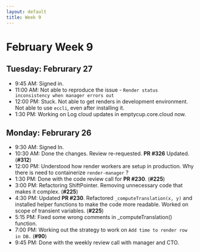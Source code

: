 ```yaml
---
layout: default
title: Week 9
---
```


# **February Week 9**
## **Tuesday: Februrary 27**
- 9:45  AM: Signed in.
- 11:00 AM: Not able to reproduce the issue - `Render status inconsistency when manager errors out`
- 12:00 PM: Stuck. Not able to get renders in development environment. Not able to use `eccli`, even after installing it.
- 1:30  PM: Working on Log cloud updates in emptycup.core.cloud now.

## **Monday: Februrary 26**
- 9:30  AM: Signed In.
- 10:30 AM: Done the changes. Review re-requested. **PR #326** Updated. (**#312**)
- 12:00 PM: Understood how render workers are setup in production. Why there is need to containerize `render-manager` ?
- 1:30  PM: Done with the code review call for **PR #230**. (**#225**)
- 3:00  PM: Refactoring ShiftPointer. Removing unnecessary code that makes it complex. (**#225**)
- 4:30  PM: Updated **PR #230**. Refactored `_computeTranslation(x, y)` and installed helper functions to make the code more readable. Worked on scope of transient variables. (**#225**)
- 5:15  PM: Fixed some wrong comments in _computeTranslation() function.
- 7:00  PM: Working out the strategy to work on `Add time to render row in DB.` (**#90**)
- 9:45  PM: Done with the weekly review call with manager and CTO.
